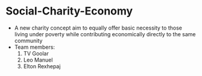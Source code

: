 # Social-Charity-Economy
- A new charity concept aim to equally offer basic necessity to those living under poverty while contributing economically directly to the same community
- Team members:
  1. TV Goolar
  2. Leo Manuel
  3. Elton Rexhepaj
